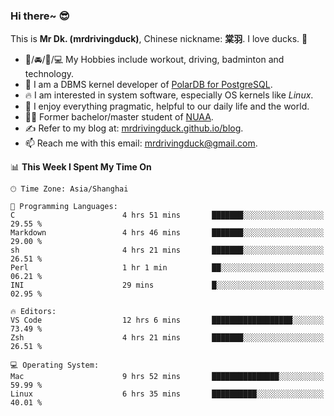 ### Hi there~ 😎

This is **Mr Dk. (mrdrivingduck)**, Chinese nickname: **棠羽**. I love ducks. 🦆

- 💪/🚘/🏸/💻 My Hobbies include workout, driving, badminton and technology.
- 🍊 I am a DBMS kernel developer of [PolarDB for PostgreSQL](https://github.com/ApsaraDB/PolarDB-for-PostgreSQL).
- 🔥 I am interested in system software, especially OS kernels like *Linux*.
- 🔧 I enjoy everything pragmatic, helpful to our daily life and the world.
- 👨‍🎓 Former bachelor/master student of [NUAA](https://en.wikipedia.org/wiki/Nanjing_University_of_Aeronautics_and_Astronautics).
- ✍ Refer to my blog at: [mrdrivingduck.github.io/blog](https://mrdrivingduck.github.io/blog/).
- 📫 Reach me with this email: [mrdrivingduck@gmail.com](mailto:mrdrivingduck@gmail.com).

<!--START_SECTION:waka-->
📊 **This Week I Spent My Time On** 

```text
🕑︎ Time Zone: Asia/Shanghai

💬 Programming Languages: 
C                        4 hrs 51 mins       ███████░░░░░░░░░░░░░░░░░░   29.55 % 
Markdown                 4 hrs 46 mins       ███████░░░░░░░░░░░░░░░░░░   29.00 % 
sh                       4 hrs 21 mins       ███████░░░░░░░░░░░░░░░░░░   26.51 % 
Perl                     1 hr 1 min          ██░░░░░░░░░░░░░░░░░░░░░░░   06.21 % 
INI                      29 mins             █░░░░░░░░░░░░░░░░░░░░░░░░   02.95 % 

🔥 Editors: 
VS Code                  12 hrs 6 mins       ██████████████████░░░░░░░   73.49 % 
Zsh                      4 hrs 21 mins       ███████░░░░░░░░░░░░░░░░░░   26.51 % 

💻 Operating System: 
Mac                      9 hrs 52 mins       ███████████████░░░░░░░░░░   59.99 % 
Linux                    6 hrs 35 mins       ██████████░░░░░░░░░░░░░░░   40.01 % 
```


<!--END_SECTION:waka-->

<!-- ![Mr Dk.'s GitHub Stats](https://github-readme-stats.vercel.app/api?username=mrdrivingduck&count_private&show_icons=true&theme=buefy) -->

<!-- ![Most Used Languages](https://github-readme-stats.vercel.app/api/top-langs/?username=mrdrivingduck&exclude_repo=mips32-CPU,snort-tcp-socket&theme=buefy&layout=compact&langs_count=10) -->


<!--
**mrdrivingduck/mrdrivingduck** is a ✨ _special_ ✨ repository because its `README.md` (this file) appears on your GitHub profile.

Here are some ideas to get you started:

- 🔭 I’m currently working on ...
- 🌱 I’m currently learning ...
- 👯 I’m looking to collaborate on ...
- 🤔 I’m looking for help with ...
- 💬 Ask me about ...
- 📫 How to reach me: ...
- 😄 Pronouns: ...
- ⚡ Fun fact: ...
-->
